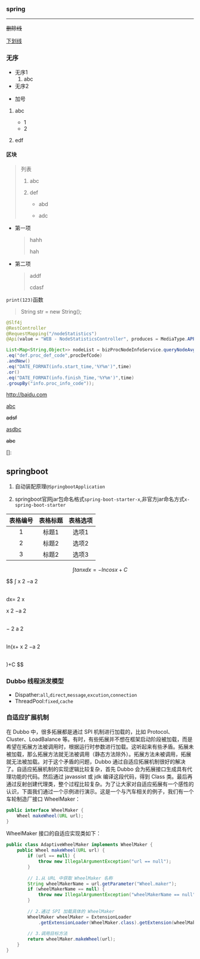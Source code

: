 ### spring

--------------

~~删除线~~

<u>下划线</u>

### 无序

* 无序1
  1. abc
* 无序2

+ 加号

1. abc
   * 1
   * 2

2. edf

#### 区块

> 列表
>
> 1. abc
>
> 2. def
>
>    - abd
>
>    - adc
>
>      

* 第一项

  > hahh
  >
  > hah

* 第二项

  > addf
  >
  > cdasf

`print(123)`函数

>    String str = new String();



```java
@Slf4j
@RestController
@RequestMapping("/nodeStatistics")
@Api(value = "WEB - NodeStatisticsController", produces = MediaType.APPLICATION_JSON_UTF8_VALUE)
```

```java
List<Map<String,Object>> nodeList = bizProcNodeInfoService.queryNodeAvgCostTime((EntityWrapper<BizProcNodeInfo>) new EntityWrapper<BizProcNodeInfo>()
.eq("def.proc_def_code",procDefCode)
.andNew()
.eq("DATE_FORMAT(info.start_time,'%Y%m')",time)
.or()
.eq("DATE_FORMAT(info.finish_Time,'%Y%m')",time)
.groupBy("info.proc_info_code"));
```

<http://baidu.com>

<u>abc</u>

~~adsf~~

<u>asdbc</u>

~~abc~~

[]: 



## springboot

1. 自动装配原理`@SpringbootApplication`

2. springboot官网jar包命名格式`spring-boot-starter-x`,非官方jar命名方式`x-spring-boot-starter`

   

| 表格编号 | 表格标题 | 表格选项 |
| :------: | :------: | :------: |
|    1     |  标题1   |  选项1   |
|    2     |  标题2   |  选项2   |
|    3     |  标题2   |  选项3   |

$$
∫tanxdx=−lncosx+C
$$

<!--asdfac-->
$$
∫ 
x 
2
 −a 
2
 
​	
 dx= 
2
x
​	
  
x 
2
 −a 
2
 
​	
 − 
2
a 
2
 
​	
 ln(x+ 
x 
2
 −a 
2
 
​	
 )+C
$$

### Dubbo 线程派发模型

* Dispather:`all`,`direct`,`message`,`excution`,`connection`
* ThreadPool:`fixed`,`cache`





### 自适应扩展机制

在 Dubbo 中，很多拓展都是通过 SPI 机制进行加载的，比如 Protocol、Cluster、LoadBalance 等。有时，有些拓展并不想在框架启动阶段被加载，而是希望在拓展方法被调用时，根据运行时参数进行加载。这听起来有些矛盾。拓展未被加载，那么拓展方法就无法被调用（静态方法除外）。拓展方法未被调用，拓展就无法被加载。对于这个矛盾的问题，Dubbo 通过自适应拓展机制很好的解决了。自适应拓展机制的实现逻辑比较复杂，首先 Dubbo 会为拓展接口生成具有代理功能的代码。然后通过 javassist 或 jdk 编译这段代码，得到 Class 类。最后再通过反射创建代理类，整个过程比较复杂。为了让大家对自适应拓展有一个感性的认识，下面我们通过一个示例进行演示。这是一个与汽车相关的例子，我们有一个车轮制造厂接口 WheelMaker：

```java
public interface WheelMaker {
    Wheel makeWheel(URL url);
}
```

WheelMaker 接口的自适应实现类如下：

```java
public class AdaptiveWheelMaker implements WheelMaker {
    public Wheel makeWheel(URL url) {
        if (url == null) {
            throw new IllegalArgumentException("url == null");
        }
        
    	// 1.从 URL 中获取 WheelMaker 名称
        String wheelMakerName = url.getParameter("Wheel.maker");
        if (wheelMakerName == null) {
            throw new IllegalArgumentException("wheelMakerName == null");
        }
        
        // 2.通过 SPI 加载具体的 WheelMaker
        WheelMaker wheelMaker = ExtensionLoader
            .getExtensionLoader(WheelMaker.class).getExtension(wheelMakerName);
        
        // 3.调用目标方法
        return wheelMaker.makeWheel(url);
    }
}
```





